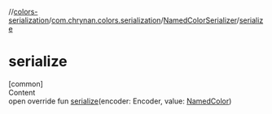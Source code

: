 //[colors-serialization](../../../index.md)/[com.chrynan.colors.serialization](../index.md)/[NamedColorSerializer](index.md)/[serialize](serialize.md)



# serialize  
[common]  
Content  
open override fun [serialize](serialize.md)(encoder: Encoder, value: [NamedColor](../../../../colors-core/colors-core/com.chrynan.colors/-named-color/index.md))  




